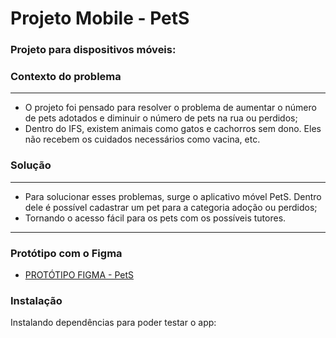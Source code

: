 
<h1>Projeto Mobile - PetS</h1>


<h3>Projeto para dispositivos móveis:</h3>
<h3>Contexto do problema</h3>
<hr>
<ul>
<li>O projeto foi pensado para resolver o problema de aumentar o número de pets adotados e diminuir o número  de pets na rua ou perdidos;</li>
<li>
Dentro do IFS, existem animais como gatos e cachorros sem dono. Eles não recebem os cuidados necessários como vacina, etc.
</li>

</ul>
<h3>Solução</h3>
<hr>
<ul>

<li>
Para solucionar esses problemas, surge o aplicativo móvel PetS. Dentro dele é possível cadastrar um pet para a categoria adoção ou perdidos;
</li>
<li>
Tornando o acesso fácil para os pets com os possíveis tutores.
</li>
</ul>
<hr>
<h3>Protótipo com o Figma</h3>
<ul>
<li><a href="https://www.figma.com/file/uNbhdh7ef9KAJlbkYLA3Xq/Projeto-Mobile---PetS?node-id=0%3A1&t=InWp8DWJfsB3TUMW-1">PROTÓTIPO FIGMA - PetS</a></li>
</ul>
<h3>Instalação</h3>
<p>Instalando dependências para poder testar o app:</p>




